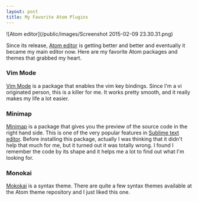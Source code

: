 ```yaml
---
layout: post
title: My Favorite Atom Plugins
---
```


![Atom editor](/public/images/Screenshot 2015-02-09 23.30.31.png)


Since its release, [Atom editor](https://atom.io/) is getting better and better and
eventually it became my main editor now. Here are my favorite Atom packages
and themes that grabbed my heart.


### Vim Mode

[Vim Mode](https://atom.io/packages/vim-mode) is a package that enables
the vim key bindings. Since I'm a vi originated person, this is a killer for me.
It works pretty smooth, and it really makes my life a lot easier.

### Minimap

[Minimap](https://atom.io/packages/minimap) is a package that gives you
the preview of the source code in the right hand side. This is one of the
very popular features in [Sublime text editor](http://www.sublimetext.com/).
Before installing this package, actually I was thinking that it didn't help that much
for me, but it turned out it was totally wrong.
I found I remember the code by its shape
and it helps me a lot to find out what I'm looking for.


### Monokai

[Mokokai](https://atom.io/themes/monokai) is a syntax theme.
There are quite a few syntax themes available at the Atom theme repository
and I just liked this one.
